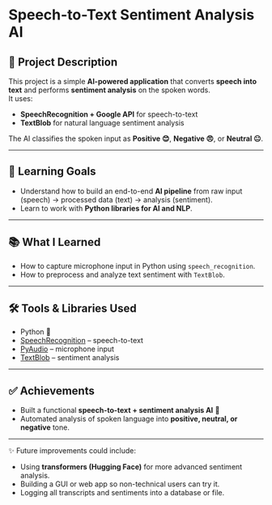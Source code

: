 # Speech-to-Text Sentiment Analysis AI  

## 📌 Project Description  
This project is a simple **AI-powered application** that converts **speech into text** and performs **sentiment analysis** on the spoken words.  
It uses:  
- **SpeechRecognition + Google API** for speech-to-text  
- **TextBlob** for natural language sentiment analysis  

The AI classifies the spoken input as **Positive 😊**, **Negative 😠**, or **Neutral 😐**.  

---

## 🎯 Learning Goals  
- Understand how to build an end-to-end **AI pipeline** from raw input (speech) → processed data (text) → analysis (sentiment).  
- Learn to work with **Python libraries for AI and NLP**.  

---

## 📚 What I Learned  
- How to capture microphone input in Python using `speech_recognition`.  
- How to preprocess and analyze text sentiment with `TextBlob`.    

---

## 🛠️ Tools & Libraries Used  
- Python 🐍  
- [SpeechRecognition](https://pypi.org/project/SpeechRecognition/) – speech-to-text  
- [PyAudio](https://pypi.org/project/PyAudio/) – microphone input  
- [TextBlob](https://textblob.readthedocs.io/en/dev/) – sentiment analysis

---

## ✅ Achievements  
- Built a functional **speech-to-text + sentiment analysis AI** 🎉  
- Automated analysis of spoken language into **positive, neutral, or negative** tone.  

---

✨ Future improvements could include:  
- Using **transformers (Hugging Face)** for more advanced sentiment analysis.  
- Building a GUI or web app so non-technical users can try it.  
- Logging all transcripts and sentiments into a database or file.  
